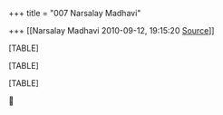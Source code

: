 +++
title = "007 Narsalay Madhavi"

+++
[[Narsalay Madhavi	2010-09-12, 19:15:20 [Source](https://groups.google.com/g/bvparishat/c/-U8B5T0EiSc)]]



[TABLE]

[TABLE]

[TABLE]



